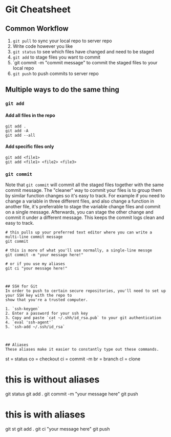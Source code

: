 # Git Cheatsheet

## Common Workflow
1. `git pull` to sync your local repo to server repo
2. Write code however you like
3. `git status` to see which files have changed and need to be staged
4. `git add` to stage files you want to commit
5. `git commit -m "commit message" to commit the staged files to your local repo 
6. `git push` to push commits to server repo


## Multiple ways to do the same thing
### `git add`
#### Add all files in the repo
```
git add .
git add -A
git add --all
```

#### Add specific files only
```
git add <file1>
git add <file1> <file2> <file3>
```

### `git commit`
Note that `git commit` will commit all the staged files together with the same commit message. The
"cleaner" way to commit your files is to group them by similar function changes so it's easy to
track. For example if you need to change a variable in three different files, and also change a
function in another file, it's preferrable to stage the variable change files and commit on a single
message. Afterwards, you can stage the other change and commit it under a different message. This
keeps the commit logs clean and easy to track.
```
# this pulls up your preferred text editor where you can write a multi-line commit message
git commit 

# this is more of what you'll use normally, a single-line messge
git commit -m "your message here!"

# or if you use my aliases
git ci "your message here!"



## SSH for Git
In order to push to certain secure repositories, you'll need to set up your SSH key with the repo to
show that you're a trusted computer.

1. `ssh-keygen`
2. Enter a password for your ssh key
3. Copy and paste `cat ~/.shh/id_rsa.pub` to your git authentication
4. `eval 'ssh-agent'`
5. `ssh-add ~/.ssh/id_rsa`



## Aliases
These aliases make it easier to constantly type out these commands.
```
st = status
co = checkout
ci = commit -m 
br = branch
cl = clone

# this is without aliases
git status
git add .
git commit -m "your message here"
git push


# this is with aliases
git st
git add .
git ci "your message here"
git push
```



